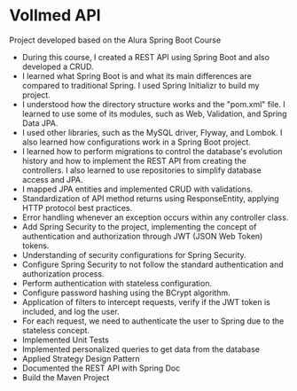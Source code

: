# Vollmed API
Project developed based on the Alura Spring Boot Course
- During this course, I created a REST API using Spring Boot and also developed a CRUD.
- I learned what Spring Boot is and what its main differences are compared to traditional Spring. I used Spring Initializr to build my project.
- I understood how the directory structure works and the "pom.xml" file. I learned to use some of its modules, such as Web, Validation, and Spring Data JPA.
- I used other libraries, such as the MySQL driver, Flyway, and Lombok. I also learned how configurations work in a Spring Boot project.
- I learned how to perform migrations to control the database's evolution history and how to implement the REST API from creating the controllers. I also learned to use repositories to simplify database access and JPA.
- I mapped JPA entities and implemented CRUD with validations.
- Standardization of API method returns using ResponseEntity, applying HTTP protocol best practices.
- Error handling whenever an exception occurs within any controller class.
- Add Spring Security to the project, implementing the concept of authentication and authorization through JWT (JSON Web Token) tokens.
- Understanding of security configurations for Spring Security.
- Configure Spring Security to not follow the standard authentication and authorization process.
- Perform authentication with stateless configuration.
- Configure password hashing using the BCrypt algorithm.
- Application of filters to intercept requests, verify if the JWT token is included, and log the user.
- For each request, we need to authenticate the user to Spring due to the stateless concept.
- Implemented Unit Tests
- Implemented personalized queries to get data from the database
- Applied Strategy Design Pattern
- Documented the REST API with Spring Doc
- Build the Maven Project

